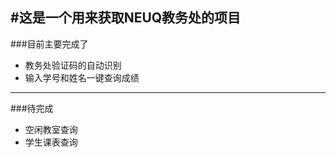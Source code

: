 #这是一个用来获取NEUQ教务处的项目
-----------
###目前主要完成了
- 教务处验证码的自动识别
- 输入学号和姓名一键查询成绩
----
###待完成
- 空闲教室查询
- 学生课表查询
